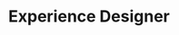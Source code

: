 ---
  name: "Christopher Taylor Edwards"
  link: "http://thisisnone.com"
  title: "Experience Designer"
  affiliation: "ThoughtWorks, Inc."
---